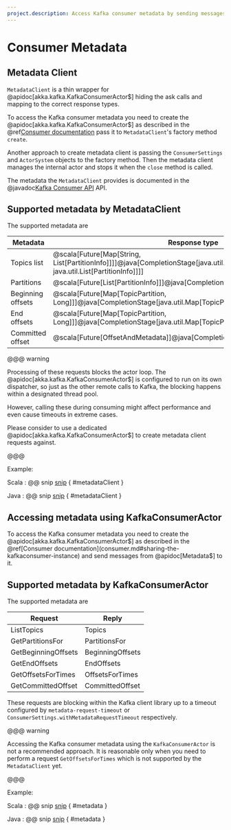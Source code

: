 ```yaml
---
project.description: Access Kafka consumer metadata by sending messages to the actor provided by Alpakka Kafka.
---
```

# Consumer Metadata

## Metadata Client

`MetadataClient` is a thin wrapper for @apidoc[akka.kafka.KafkaConsumerActor$] hiding the ask calls and mapping to the correct response types.

To access the Kafka consumer metadata you need to create the @apidoc[akka.kafka.KafkaConsumerActor$] as described in the @ref[Consumer documentation](consumer.md#sharing-the-kafkaconsumer-instance) pass it to `MetadataClient`'s factory method `create`.

Another approach to create metadata client is passing the `ConsumerSettings` and `ActorSystem` objects to the factory method. Then the metadata client manages the internal actor and stops it when the `close` method is called.

The metadata the `MetadataClient` provides is documented in the @javadoc[Kafka Consumer API](org.apache.kafka.clients.consumer.KafkaConsumer) API.

## Supported metadata by MetadataClient

The supported metadata are

| Metadata | Response type |
|-------| ------- |
| Topics list | @scala[Future[Map[String, List[PartitionInfo]]]]@java[CompletionStage[java.util.Map[java.lang.String, java.util.List[PartitionInfo]]]] |
| Partitions | @scala[Future[List[PartitionInfo]]]@java[CompletionStage[java.util.List[PartitionInfo]]] |
| Beginning offsets | @scala[Future[Map[TopicPartition, Long]]]@java[CompletionStage[java.util.Map[TopicPartition, java.lang.Long]]] |
| End offsets | @scala[Future[Map[TopicPartition, Long]]]@java[CompletionStage[java.util.Map[TopicPartition, java.lang.Long]]] |
| Committed offset | @scala[Future[OffsetAndMetadata]]@java[CompletionStage[OffsetAndMetadata]] |
   
@@@ warning

Processing of these requests blocks the actor loop. The @apidoc[akka.kafka.KafkaConsumerActor$] is configured to run on its own dispatcher, so just as the other remote calls to Kafka, the blocking happens within a designated thread pool.

However, calling these during consuming might affect performance and even cause timeouts in extreme cases.

Please consider to use a dedicated @apidoc[akka.kafka.KafkaConsumerActor$] to create metadata client requests against.

@@@

Example:

Scala
: @@ snip [snip](/tests/src/test/scala/docs/scaladsl/FetchMetadata.scala) { #metadataClient }

Java
: @@ snip [snip](/tests/src/test/java/docs/javadsl/MetadataClientTest.java) { #metadataClient }


## Accessing metadata using KafkaConsumerActor

To access the Kafka consumer metadata you need to create the @apidoc[akka.kafka.KafkaConsumerActor$] as described in the @ref[Consumer documentation](consumer.md#sharing-the-kafkaconsumer-instance) and send messages from @apidoc[Metadata$] to it.

## Supported metadata by KafkaConsumerActor

The supported metadata are

| Request | Reply | 
|---------|-------|
| ListTopics | Topics | 
| GetPartitionsFor | PartitionsFor |
| GetBeginningOffsets | BeginningOffsets |
| GetEndOffsets | EndOffsets |
| GetOffsetsForTimes | OffsetsForTimes |
| GetCommittedOffset | CommittedOffset |

These requests are blocking within the Kafka client library up to a timeout configured by `metadata-request-timeout` or `ConsumerSettings.withMetadataRequestTimeout` respectively.

@@@ warning

Accessing the Kafka consumer metadata using the `KafkaConsumerActor` is not a recommended approach. It is reasonable only when you need to perform a request `GetOffsetsForTimes` which is not supported by the `MetadataClient` yet.

@@@

Example:

Scala
: @@ snip [snip](/tests/src/test/scala/docs/scaladsl/FetchMetadata.scala) { #metadata }

Java
: @@ snip [snip](/tests/src/test/java/docs/javadsl/FetchMetadataTest.java) { #metadata }
